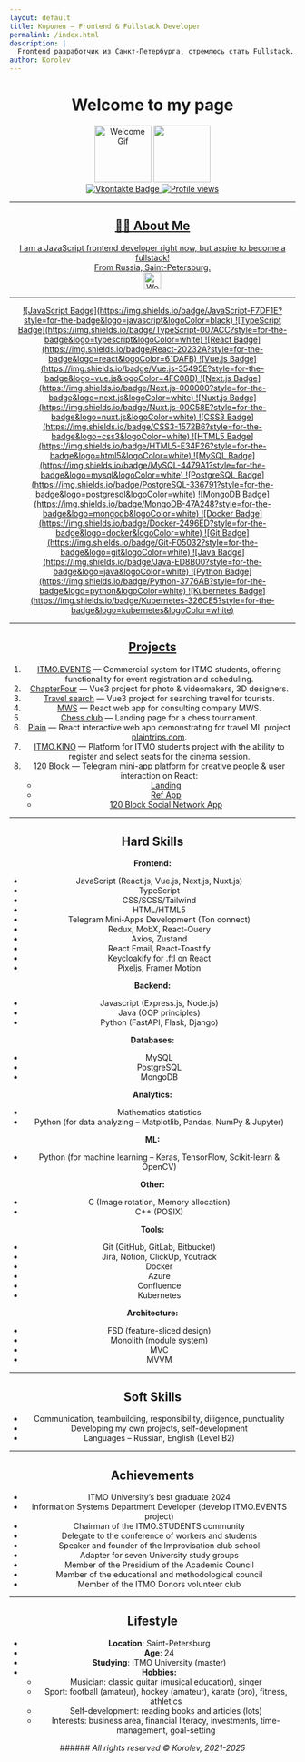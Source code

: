 ```yaml
---
layout: default
title: Королев – Frontend & Fullstack Developer
permalink: /index.html
description: |
  Frontend разработчик из Санкт-Петербурга, стремлюсь стать Fullstack. JavaScript, TypeScript, React, Vue, Node.js и др.
author: Korolev
---
```


<div id="header" align="center">

# Welcome to my page

<img src="https://media.giphy.com/media/HwBlFQZFcAoUcPHZdX/giphy.gif" width="100" alt="Welcome Gif"/>

<img src="https://media.giphy.com/media/HwBlFQZFcAoUcPHZdX/giphy.gif" width="100"/>
  <div id="badges">
  <a href="https://vk.com/icestorm2512">
    <img src="https://img.shields.io/badge/Vkontakte-blue?style=for-the-badge&logo=VK&logoColor=white" alt="Vkontakte Badge"/>

<img src="https://komarev.com/ghpvc/?username=AndromedaSmart&style=flat-square&color=blue" alt="Profile views"/>
</div>

---

## 👨‍💻 About Me  
I am a JavaScript frontend developer right now, but aspire to become a fullstack!  
From Russia, Saint-Petersburg.  
<img src="https://media.giphy.com/media/WUlplcMpOCEmTGBtBW/giphy.gif" width="30" alt="Work Gif"/>

---

<div align="center">
![JavaScript Badge](https://img.shields.io/badge/JavaScript-F7DF1E?style=for-the-badge&logo=javascript&logoColor=black)  
![TypeScript Badge](https://img.shields.io/badge/TypeScript-007ACC?style=for-the-badge&logo=typescript&logoColor=white)  
![React Badge](https://img.shields.io/badge/React-20232A?style=for-the-badge&logo=react&logoColor=61DAFB)  
![Vue.js Badge](https://img.shields.io/badge/Vue.js-35495E?style=for-the-badge&logo=vue.js&logoColor=4FC08D)  
![Next.js Badge](https://img.shields.io/badge/Next.js-000000?style=for-the-badge&logo=next.js&logoColor=white)  
![Nuxt.js Badge](https://img.shields.io/badge/Nuxt.js-00C58E?style=for-the-badge&logo=nuxt.js&logoColor=white)  
![CSS3 Badge](https://img.shields.io/badge/CSS3-1572B6?style=for-the-badge&logo=css3&logoColor=white)  
![HTML5 Badge](https://img.shields.io/badge/HTML5-E34F26?style=for-the-badge&logo=html5&logoColor=white)  
![MySQL Badge](https://img.shields.io/badge/MySQL-4479A1?style=for-the-badge&logo=mysql&logoColor=white)  
![PostgreSQL Badge](https://img.shields.io/badge/PostgreSQL-336791?style=for-the-badge&logo=postgresql&logoColor=white)  
![MongoDB Badge](https://img.shields.io/badge/MongoDB-47A248?style=for-the-badge&logo=mongodb&logoColor=white)  
![Docker Badge](https://img.shields.io/badge/Docker-2496ED?style=for-the-badge&logo=docker&logoColor=white)  
![Git Badge](https://img.shields.io/badge/Git-F05032?style=for-the-badge&logo=git&logoColor=white)  
![Java Badge](https://img.shields.io/badge/Java-ED8B00?style=for-the-badge&logo=java&logoColor=white)  
![Python Badge](https://img.shields.io/badge/Python-3776AB?style=for-the-badge&logo=python&logoColor=white)  
![Kubernetes Badge](https://img.shields.io/badge/Kubernetes-326CE5?style=for-the-badge&logo=kubernetes&logoColor=white)  
</div>

---

## Projects  
1. [ITMO.EVENTS](https://itmo.events/) — Commercial system for ITMO students, offering functionality for event registration and scheduling.  
2. [ChapterFour](https://chapterfour.ru/) — Vue3 project for photo & videomakers, 3D designers.  
3. [Travel search](https://sputnik8.vercel.app/) — Vue3 project for searching travel for tourists.  
4. [MWS](https://mws-eta.vercel.app/) — React web app for consulting company MWS.  
5. [Chess club](https://kraud-chess.vercel.app) — Landing page for a chess tournament.  
6. [Plain](https://plain-sand.vercel.app/) — React interactive web app demonstrating for travel ML project [plaintrips.com](https://plaintrips.com/).  
7. [ITMO.KINO](https://itmokino.ru/) — Platform for ITMO students project with the ability to register and select seats for the cinema session.  
8. 120 Block — Telegram mini-app platform for creative people & user interaction on React:  
   - [Landing](https://120-landing-snowy.vercel.app/en)  
   - [Ref App](https://t.me/block_120bot/blockapp?startapp=rcZlIMXICd)  
   - [120 Block Social Network App](https://t.me/DeployServerMiniAppBot/)

---

## Hard Skills  
**Frontend:**  
- JavaScript (React.js, Vue.js, Next.js, Nuxt.js)  
- TypeScript  
- CSS/SCSS/Tailwind  
- HTML/HTML5  
- Telegram Mini-Apps Development (Ton connect)  
- Redux, MobX, React-Query  
- Axios, Zustand  
- React Email, React-Toastify  
- Keycloakify for .ftl on React  
- Pixeljs, Framer Motion  

**Backend:**  
- Javascript (Express.js, Node.js)  
- Java (OOP principles)  
- Python (FastAPI, Flask, Django)  

**Databases:**  
- MySQL  
- PostgreSQL  
- MongoDB  

**Analytics:**  
- Mathematics statistics  
- Python (for data analyzing – Matplotlib, Pandas, NumPy & Jupyter)  

**ML:**  
- Python (for machine learning – Keras, TensorFlow, Scikit-learn & OpenCV)  

**Other:**  
- C (Image rotation, Memory allocation)  
- C++ (POSIX)  

**Tools:**  
- Git (GitHub, GitLab, Bitbucket)  
- Jira, Notion, ClickUp, Youtrack  
- Docker  
- Azure  
- Confluence  
- Kubernetes  

**Architecture:**  
- FSD (feature-sliced design)  
- Monolith (module system)  
- MVC  
- MVVM  

---

## Soft Skills  
- Communication, teambuilding, responsibility, diligence, punctuality  
- Developing my own projects, self-development  
- Languages – Russian, English (Level B2)  

---

## Achievements  
- ITMO University’s best graduate 2024  
- Information Systems Department Developer (develop ITMO.EVENTS project)  
- Chairman of the ITMO.STUDENTS community  
- Delegate to the conference of workers and students  
- Speaker and founder of the Improvisation club school  
- Adapter for seven University study groups  
- Member of the Presidium of the Academic Council  
- Member of the educational and methodological council  
- Member of the ITMO Donors volunteer club  

---

## Lifestyle  
- **Location**: Saint-Petersburg  
- **Age**: 24  
- **Studying**: ITMO University (master)  
- **Hobbies:**  
  - Musician: classic guitar (musical education), singer  
  - Sport: football (amateur), hockey (amateur), karate (pro), fitness, athletics  
  - Self-development: reading books and articles (lots)  
  - Interests: business area, financial literacy, investments, time-management, goal-setting  

\###### _All rights reserved © Korolev, 2021-2025_
